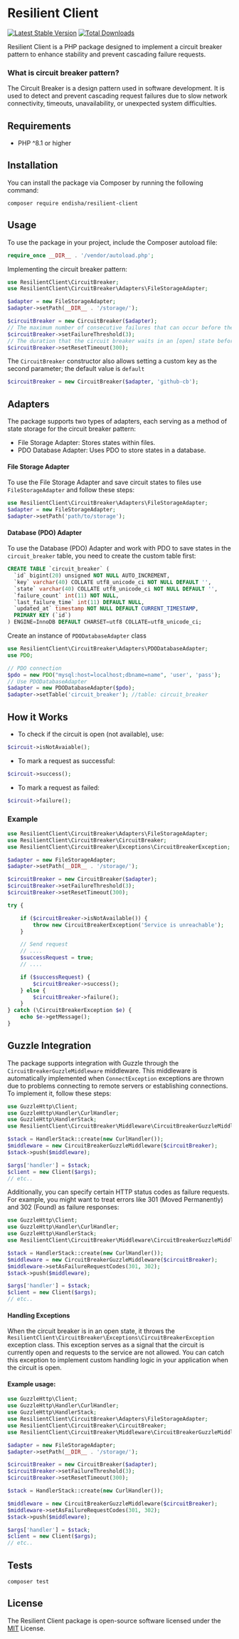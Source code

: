 # Resilient Client

[![Latest Stable Version](http://poser.pugx.org/endisha/resilient-client/v)](https://packagist.org/packages/endisha/resilient-client)
[![Total Downloads](http://poser.pugx.org/endisha/resilient-client/downloads)](https://packagist.org/packages/endisha/resilient-client)

Resilient Client is a PHP package designed to implement a circuit breaker pattern to enhance stability and prevent cascading failure requests.

### What is circuit breaker pattern?

The Circuit Breaker is a design pattern used in software development. It is used to detect and prevent cascading request failures due to slow network connectivity, timeouts, unavailability, or unexpected system difficulties.

## Requirements

- PHP ^8.1 or higher

## Installation

You can install the package via Composer by running the following command:

```
composer require endisha/resilient-client
```

## Usage

To use the package in your project, include the Composer autoload file:

```php
require_once __DIR__ . '/vendor/autoload.php';
```

Implementing the circuit breaker pattern:

```php
use ResilientClient\CircuitBreaker;
use ResilientClient\CircuitBreaker\Adapters\FileStorageAdapter;

$adapter = new FileStorageAdapter;
$adapter->setPath(__DIR__ . '/storage/');

$circuitBreaker = new CircuitBreaker($adapter);
// The maximum number of consecutive failures that can occur before the circuit breaker trips and enters a [failed] state
$circuitBreaker->setFailureThreshold(3);
// The duration that the circuit breaker waits in an [open] state before allowing test requests to determine if the service has recovered (In seconds)
$circuitBreaker->setResetTimeout(300);
```

The `CircuitBreaker` constructor also allows setting a custom key as the second parameter; the default value is `default`


```php
$circuitBreaker = new CircuitBreaker($adapter, 'github-cb');
```

## Adapters

The package supports two types of adapters, each serving as a method of state storage for the circuit breaker pattern:

* File Storage Adapter: Stores states within files.
* PDO Database Adapter: Uses PDO to store states in a database.

#### File Storage Adapter

To use the File Storage Adapter and save circuit states to files use `FileStorageAdapter` and follow these steps:

```php
use ResilientClient\CircuitBreaker\Adapters\FileStorageAdapter;
$adapter = new FileStorageAdapter;
$adapter->setPath('path/to/storage');
```

#### Database (PDO) Adapter

To use the Database (PDO) Adapter and work with PDO to save states in the `circuit_breaker` table, you need to create the custom table first:

```sql
CREATE TABLE `circuit_breaker` (
  `id` bigint(20) unsigned NOT NULL AUTO_INCREMENT,
  `key` varchar(40) COLLATE utf8_unicode_ci NOT NULL DEFAULT '',
  `state` varchar(40) COLLATE utf8_unicode_ci NOT NULL DEFAULT '',
  `failure_count` int(11) NOT NULL,
  `last_failure_time` int(11) DEFAULT NULL,
  `updated_at` timestamp NOT NULL DEFAULT CURRENT_TIMESTAMP,
  PRIMARY KEY (`id`)
) ENGINE=InnoDB DEFAULT CHARSET=utf8 COLLATE=utf8_unicode_ci;
```

Create an instance of `PDODatabaseAdapter` class

```php
use ResilientClient\CircuitBreaker\Adapters\PDODatabaseAdapter;
use PDO;

// PDO connection
$pdo = new PDO("mysql:host=localhost;dbname=name", 'user', 'pass');
// Use PDODatabaseAdapter
$adapter = new PDODatabaseAdapter($pdo);
$adapter->setTable('circuit_breaker'); //table: circuit_breaker
```

## How it Works

- To check if the circuit is open (not available), use:
```php
$circuit->isNotAvaiable();
```

- To mark a request as successful:
```php
$circuit->success();
```

- To mark a request as failed:
```php
$circuit->failure();
```

### Example

```php
use ResilientClient\CircuitBreaker\Adapters\FileStorageAdapter;
use ResilientClient\CircuitBreaker\CircuitBreaker;
use ResilientClient\CircuitBreaker\Exceptions\CircuitBreakerException;

$adapter = new FileStorageAdapter;
$adapter->setPath(__DIR__ . '/storage/');

$circuitBreaker = new CircuitBreaker($adapter);
$circuitBreaker->setFailureThreshold(3);
$circuitBreaker->setResetTimeout(300);

try {

    if ($circuitBreaker->isNotAvailable()) {
        throw new CircuitBreakerException('Service is unreachable');
    }

    // Send request
    // ....
    $successRequest = true;
    // ....

    if ($successRequest) {
        $circuitBreaker->success();
    } else {
        $circuitBreaker->failure();
    }
} catch (\CircuitBreakerException $e) {
    echo $e->getMessage();
}
```

## Guzzle Integration

The package supports integration with Guzzle through the `CircuitBreakerGuzzleMiddleware` middleware. This middleware is automatically implemented when `ConnectException` exceptions are thrown due to problems connecting to remote servers or establishing connections. To implement it, follow these steps:

```php
use GuzzleHttp\Client;
use GuzzleHttp\Handler\CurlHandler;
use GuzzleHttp\HandlerStack;
use ResilientClient\CircuitBreaker\Middleware\CircuitBreakerGuzzleMiddleware;

$stack = HandlerStack::create(new CurlHandler());
$middleware = new CircuitBreakerGuzzleMiddleware($circuitBreaker);
$stack->push($middleware);

$args['handler'] = $stack;
$client = new Client($args);
// etc..
```

Additionally, you can specify certain HTTP status codes as failure requests. For example, you might want to treat errors like 301 (Moved Permanently) and 302 (Found) as failure responses:

```php
use GuzzleHttp\Client;
use GuzzleHttp\Handler\CurlHandler;
use GuzzleHttp\HandlerStack;
use ResilientClient\CircuitBreaker\Middleware\CircuitBreakerGuzzleMiddleware;

$stack = HandlerStack::create(new CurlHandler());
$middleware = new CircuitBreakerGuzzleMiddleware($circuitBreaker);
$middleware->setAsFailureRequestCodes(301, 302);
$stack->push($middleware);

$args['handler'] = $stack;
$client = new Client($args);
// etc..
```

#### Handling Exceptions

When the circuit breaker is in an open state, it throws the `ResilientClient\CircuitBreaker\Exceptions\CircuitBreakerException` exception class. This exception serves as a signal that the circuit is currently open and requests to the service are not allowed. You can catch this exception to implement custom handling logic in your application when the circuit is open.

#### Example usage:

```php
use GuzzleHttp\Client;
use GuzzleHttp\Handler\CurlHandler;
use GuzzleHttp\HandlerStack;
use ResilientClient\CircuitBreaker\Adapters\FileStorageAdapter;
use ResilientClient\CircuitBreaker\CircuitBreaker;
use ResilientClient\CircuitBreaker\Middleware\CircuitBreakerGuzzleMiddleware;

$adapter = new FileStorageAdapter;
$adapter->setPath(__DIR__ . '/storage/');

$circuitBreaker = new CircuitBreaker($adapter);
$circuitBreaker->setFailureThreshold(3);
$circuitBreaker->setResetTimeout(300);

$stack = HandlerStack::create(new CurlHandler());

$middleware = new CircuitBreakerGuzzleMiddleware($circuitBreaker);
$middleware->setAsFailureRequestCodes(301, 302);
$stack->push($middleware);

$args['handler'] = $stack;
$client = new Client($args);
// etc..
```

## Tests
```
composer test
```

## License

The Resilient Client package is open-source software licensed under the [MIT](https://opensource.org/licenses/MIT) License.

